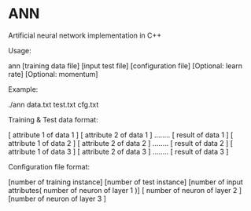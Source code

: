 # ANN
Artificial neural network implementation in C++

Usage:

ann [training data file] [input test file] [configuration file] [Optional: learn rate] [Optional: momentum] 



Example:

./ann data.txt test.txt cfg.txt 



Training & Test data format:

[ attribute 1 of data 1 ]  [ attribute 2 of data 1 ] ........ [ result of data 1 ]
[ attribute 1 of data 2 ]  [ attribute 2 of data 2 ] ........ [ result of data 2 ]
[ attribute 1 of data 3 ]  [ attribute 2 of data 3 ] ........ [ result of data 3 ]


Configuration file format:

[number of training instance] [number of test instance]  [number of input attributes( number of neuron of layer 1 )] [ number of neuron of layer 2 ] [number of neuron of layer 3 ]
